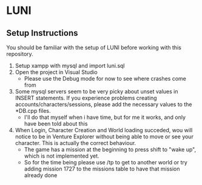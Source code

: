 # LUNI 

## Setup Instructions
You should be familiar with the setup of LUNI before working with this repository.

1. Setup xampp with mysql and import luni.sql
2. Open the project in Visual Studio
	- Please use the Debug mode for now to see where crashes come from
3. Some mysql servers seem to be very picky about unset values in INSERT statements. If you experience problems creating accounts/characters/sessions, please add the necessary values to the *DB.cpp files.
	- I'll do that myself when i have time, but for me it works, and only have been told about this
4. When Login, Character Creation and World loading succeded, wou will notice to be in Venture Explorer without being able to move or see your character. This is actually the correct behaviour.
	- The game has a mission at the beginning to press shift to "wake up", which is not implemented yet.
	- So for the time being please use /tp <zoneid> to get to another world or try adding mission 1727 to the missions table to have that mission already done